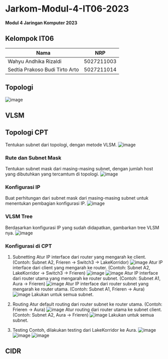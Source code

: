 # Jarkom-Modul-4-IT06-2023
**Modul 4 Jaringan Komputer 2023**

## Kelompok IT06
| Nama | NRP |
|---------------------------|------------|
|Wahyu Andhika Rizaldi | 5027211003 |
|Sedtia Prakoso Budi Tirto Arto | 5027211014 |

## Topologi
![image](https://github.com/wahyuandhikarizaldi/Jarkom-Modul-4-IT06-2023/assets/113814423/ded5c991-1497-4edf-a546-a9f216b1892d)

## VLSM
## Topologi CPT
Tentukan subnet dari topologi, dengan metode VLSM.
![image](https://github.com/wahyuandhikarizaldi/Jarkom-Modul-4-IT06-2023/assets/113814423/705bb670-0093-4462-8dd0-dfffac76f60d)

### Rute dan Subnet Mask
Tentukan subnet mask dari masing-masing subnet, dengan jumlah host yang dibutuhkan yang tercamtum di topologi.
![image](https://github.com/wahyuandhikarizaldi/Jarkom-Modul-4-IT06-2023/assets/113814423/4ea47002-c4cf-41e7-9724-9295d2c92ca9)

### Konfigurasi IP
Buat perhitungan dari subnet mask dari masing-masing subnet untuk menentukan pembagian konfigurasi IP.
![image](https://github.com/wahyuandhikarizaldi/Jarkom-Modul-4-IT06-2023/assets/113814423/4ff04c13-4dac-470e-a79e-88eeab162f7e)

### VLSM Tree
Berdasarkan konfigurasi IP yang sudah didapatkan, gambarkan tree VLSM nya.
![image](https://github.com/wahyuandhikarizaldi/Jarkom-Modul-4-IT06-2023/assets/113814423/2c2c4633-cbdf-4e61-b50b-a6ccfa810ad4)

### Konfigurasi di CPT
1) Subnetting
   Atur IP interface dari router yang mengarah ke client.
   (Contoh: Subnet A2, Frieren -> Switch3 -> LakeKorridor)
   ![image](https://github.com/wahyuandhikarizaldi/Jarkom-Modul-4-IT06-2023/assets/113814423/7ad90ecb-dc50-4411-b954-72d2be9f7adf)
   Atur IP interface dari client yang mengarah ke router.
   (Contoh: Subnet A2, LakeKorridor -> Switch3 -> Frieren)
   ![image](https://github.com/wahyuandhikarizaldi/Jarkom-Modul-4-IT06-2023/assets/113814423/e2b876db-4800-4dbe-9a25-fd50e0f3a2d8)
   ![image](https://github.com/wahyuandhikarizaldi/Jarkom-Modul-4-IT06-2023/assets/113814423/ca91bf8b-12cc-46ad-9c1f-671c2a854944)
   Atur IP interface dari router utama yang mengarah ke router subnet.
   (Contoh: Subnet A1, Aura -> Frieren)
   ![image](https://github.com/wahyuandhikarizaldi/Jarkom-Modul-4-IT06-2023/assets/113814423/320e421c-9c7e-4b2e-a263-126b55154af8)
   Atur IP interface dari router subnet yang mengarah ke router utama.
   (Contoh: Subnet A1, Frieren -> Aura)
   ![image](https://github.com/wahyuandhikarizaldi/Jarkom-Modul-4-IT06-2023/assets/113814423/4b9e023e-b2d4-419c-bd46-a54a76770f7d)
   Lakukan untuk semua subnet.

2) Routing
   Atur default routing dari router subnet ke router utama.
   (Contoh: Frieren -> Aura)
   ![image](https://github.com/wahyuandhikarizaldi/Jarkom-Modul-4-IT06-2023/assets/113814423/0b5f2de4-ee3c-4c90-abff-97485bc67cc2)
   Atur routing dari router utama ke subnet client.
   (Contoh: Subnet A2, Aura -> Frieren)
   ![image](https://github.com/wahyuandhikarizaldi/Jarkom-Modul-4-IT06-2023/assets/113814423/aebab359-1f79-487a-b107-4c50d4e9d572)
   Lakukan untuk semua subnet.

3) Testing
   Contoh, dilakukan testing dari LakeKorridor ke Aura.
   ![image](https://github.com/wahyuandhikarizaldi/Jarkom-Modul-4-IT06-2023/assets/113814423/91fcd61b-77dd-4e1f-a250-3144d352e4b8)
   ![image](https://github.com/wahyuandhikarizaldi/Jarkom-Modul-4-IT06-2023/assets/113814423/239f3695-8b1c-4f5b-b6c7-9eed0430662e)
   ![image](https://github.com/wahyuandhikarizaldi/Jarkom-Modul-4-IT06-2023/assets/113814423/0d3c03b5-3294-456a-96cb-18288f92a23e)


## CIDR





   
